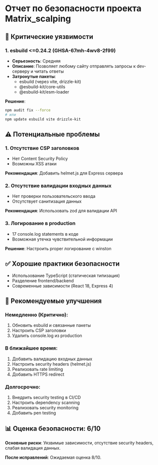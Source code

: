 # Отчет по безопасности проекта Matrix_scalping

## 🔴 Критические уязвимости

### 1. esbuild <=0.24.2 (GHSA-67mh-4wv8-2f99)
- **Серьезность**: Средняя
- **Описание**: Позволяет любому сайту отправлять запросы к dev-серверу и читать ответы
- **Затронутые пакеты**: 
  - esbuild (через vite, drizzle-kit)
  - @esbuild-kit/core-utils
  - @esbuild-kit/esm-loader

**Решение**:
```bash
npm audit fix --force
# или
npm update esbuild vite drizzle-kit
```

## ⚠️ Потенциальные проблемы

### 1. Отсутствие CSP заголовков
- Нет Content Security Policy
- Возможны XSS атаки

**Рекомендация**: Добавить helmet.js для Express сервера

### 2. Отсутствие валидации входных данных
- Нет проверки пользовательского ввода
- Отсутствует санитизация данных

**Рекомендация**: Использовать zod для валидации API

### 3. Логирование в production
- 17 console.log statements в коде
- Возможная утечка чувствительной информации

**Решение**: Настроить proper логирование с winston

## ✅ Хорошие практики безопасности

- Использование TypeScript (статическая типизация)
- Разделение frontend/backend
- Современные зависимости (React 18, Express 4)

## 🔧 Рекомендуемые улучшения

### Немедленно (Критично):
1. Обновить esbuild и связанные пакеты
2. Настроить CSP заголовки
3. Удалить console.log из production

### В ближайшее время:
1. Добавить валидацию входных данных
2. Настроить security headers (helmet.js)
3. Реализовать rate limiting
4. Добавить HTTPS redirect

### Долгосрочно:
1. Внедрить security testing в CI/CD
2. Настроить dependency scanning
3. Реализовать security monitoring
4. Добавить pen testing

## 📊 Оценка безопасности: 6/10

**Основные риски**: Уязвимые зависимости, отсутствие security headers, слабая валидация данных.

**После исправлений**: Ожидаемая оценка 8/10.